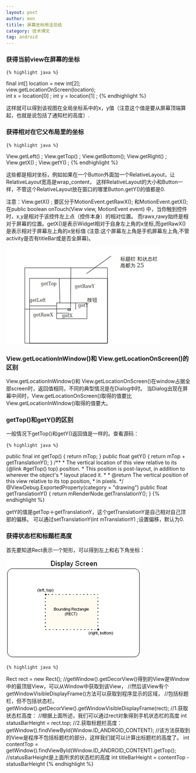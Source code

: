 ```yaml
---
layout: post
author: mxn
titile: 屏幕坐标用法总结
category: 技术博文
tag: android
---
```


### 获得当前view在屏幕的坐标

    {% highlight java %}
final int[] location = new int[2];   
view.getLocationOnScreen(location);  
int x = location[0]  ; 
int y = location[1]  ;
     {% endhighlight %} 
  
这样就可以得到该视图在全局坐标系中的x，y值（注意这个值是要从屏幕顶端算起，也就是说包括了通知栏的高度）.


### 获得相对在它父布局里的坐标

    {% highlight java %}
View.getLeft() ;
View.getTop() ;
View.getBottom();
View.getRight() ; 
View.getX() ; 
View.getY() ; 
     {% endhighlight %} 

这些都是相对坐标，例如如果在一个Button外面加一个RelativeLayout，让RelativeLayout宽高是wrap_content，
这样RelativeLayout的大小和Button一样，不管这个RelativeLayout放在窗口的哪里Button.getY()的值都是0.

注意：View.getX() ; 要区分于MotionEvent.getRawX(); 和MotionEvent.getX(); 
在public boolean onTouch(View view, MotionEvent event) 中，当你触到控件时，x,y是相对于该控件左上点（控件本身）的相对位置。
而rawx,rawy始终是相对于屏幕的位置。getX()是表示Widget相对于自身左上角的x坐标,而getRawX()是表示相对于屏幕左上角的x坐标值
(注意:这个屏幕左上角是手机屏幕左上角,不管activity是否有titleBar或是否全屏幕)。

![](https://raw.githubusercontent.com/mxn21/mxn21.github.io/master/public/img/img135.png)


### View.getLocationInWindow()和 View.getLocationOnScreen()的区别

View.getLocationInWindow()和 View.getLocationOnScreen()在window占据全部screen时，返回值相同，不同的典型情况是在Dialog中时。
当Dialog出现在屏幕中间时，View.getLocationOnScreen()取得的值要比View.getLocationInWindow()取得的值要大。

<!-- more -->

### getTop()和getY()的区别

一般情况下getTop()和getY()返回值是一样的。查看源码：

    {% highlight java %}
public final int getTop() {
    return mTop;
}
public float getY() {
    return mTop + getTranslationY();
}
    /**
     * The vertical location of this view relative to its {@link #getTop() top} position.
     * This position is post-layout, in addition to wherever the object's
     * layout placed it.
     *
     * @return The vertical position of this view relative to its top position,
     * in pixels.
     */
    @ViewDebug.ExportedProperty(category = "drawing")
    public float getTranslationY() {
        return mRenderNode.getTranslationY();
    }
     {% endhighlight %} 
     
getY的值是getTop＋getTranslationY，这个getTranslationY是自己相对自己顶部的偏移。
可以通过setTranslationY(int mTranslationY) ;设置偏移，默认为0.

### 获得状态栏和标题栏高度

首先要知道Rect表示一个矩形，可以得到左上和右下角坐标：

![](https://raw.githubusercontent.com/mxn21/mxn21.github.io/master/public/img/img134.png)

    {% highlight java %}
Rect rect = new Rect();
//getWindow().getDecorView()得到的View是Window中的最顶层View，可以从Window中获取到该View，
//然后该View有个getWindowVisibleDisplayFrame()方法可以获取到程序显示的区域，
//包括标题栏，但不包括状态栏。
getWindow().getDecorView().getWindowVisibleDisplayFrame(rect);
//1.获取状态栏高度：
//根据上面所述，我们可以通过rect对象得到手机状态栏的高度
int statusBarHeight = rect.top;
//2.获取标题栏高度：
getWindow().findViewById(Window.ID_ANDROID_CONTENT);
//该方法获取到的View是程序不包括标题栏的部分，这样我们就可以计算出标题栏的高度了。
int contentTop = getWindow().findViewById(Window.ID_ANDROID_CONTENT).getTop();
//statusBarHeight是上面所求的状态栏的高度
int titleBarHeight = contentTop - statusBarHeight
     {% endhighlight %} 


